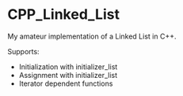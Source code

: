 # CPP_Linked_List
My amateur implementation of a Linked List in C++.

Supports:
 - Initialization with initializer_list
 - Assignment with initializer_list
 - Iterator dependent functions
